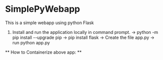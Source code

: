 # SimplePyWebapp
This is a simple webapp using python Flask
1. Install and run the application locally in command prompt.
    -> python -m pip install --upgrade pip
    -> pip install flask
    -> Create the file app.py
    -> run python app.py
    
  ** How to Containerize above app: **
